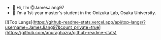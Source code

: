 - 👋 Hi, I’m @JamesJiang97
- :office:  I’m a 1st-year master's student in the Onizuka Lab, Osaka University.


[![Top Langs](https://github-readme-stats.vercel.app/api/top-langs/?username=JamesJiang97&count_private=true](https://github.com/anuraghazra/github-readme-stats)

<!---
JamesJiang97/JamesJiang97 is a ✨ special ✨ repository because its `README.md` (this file) appears on your GitHub profile.
You can click the Preview link to take a look at your changes.
--->
